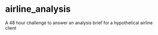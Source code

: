 # airline_analysis
A 48 hour challenge to answer an analysis brief for a hypothetical airline client
